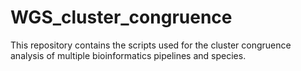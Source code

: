 # WGS_cluster_congruence
This repository contains the scripts used for the cluster congruence analysis of multiple bioinformatics pipelines and species.
